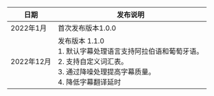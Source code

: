 | 日期       | 发布说明 |
|----------|--------|
| 2022年1月 | 首次发布版本1.0.0  |
| 2022年12月 | 发布版本 1.1.0 <br> 1. 默认字幕处理语言支持阿拉伯语和葡萄牙语。<br> 2. 支持自定义词汇表。<br> 3. 通过降噪处理提高字幕质量。<br> 4. 降低字幕翻译延时<br> |